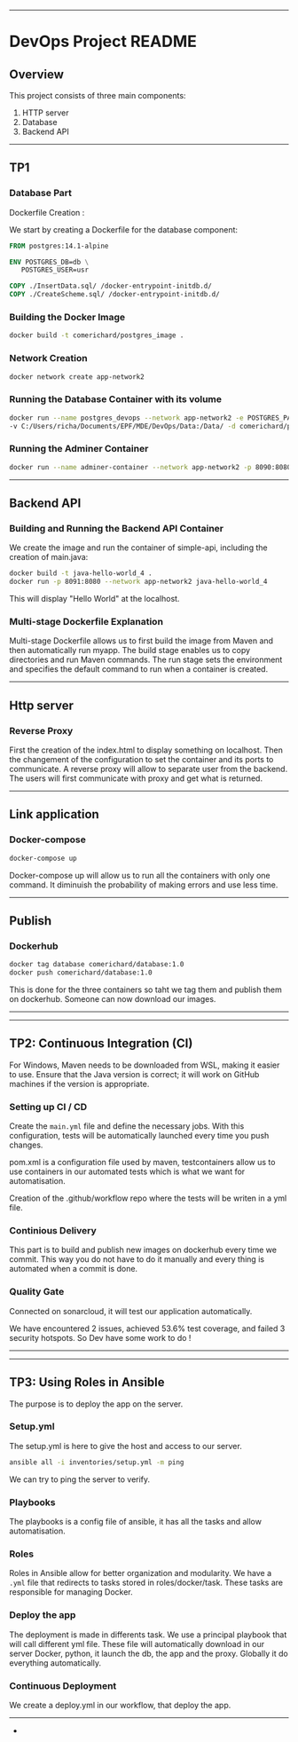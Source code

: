 
---

# DevOps Project README

## Overview

This project consists of three main components:

1. HTTP server
2. Database
3. Backend API

---

## TP1

### Database Part

Dockerfile Creation :

We start by creating a Dockerfile for the database component:

```Dockerfile
FROM postgres:14.1-alpine

ENV POSTGRES_DB=db \
   POSTGRES_USER=usr 

COPY ./InsertData.sql/ /docker-entrypoint-initdb.d/
COPY ./CreateScheme.sql/ /docker-entrypoint-initdb.d/
```

### Building the Docker Image

```bash
docker build -t comerichard/postgres_image .
```

### Network Creation

```bash
docker network create app-network2
```

### Running the Database Container with its volume

```bash
docker run --name postgres_devops --network app-network2 -e POSTGRES_PASSWORD=pswd -p 5432:5432 \
-v C:/Users/richa/Documents/EPF/MDE/DevOps/Data:/Data/ -d comerichard/postgres_image
```

### Running the Adminer Container

```bash
docker run --name adminer-container --network app-network2 -p 8090:8080 adminer
```

---

## Backend API

### Building and Running the Backend API Container

We create the image and run the container of simple-api, including the creation of main.java:

```bash
docker build -t java-hello-world_4 .
docker run -p 8091:8080 --network app-network2 java-hello-world_4
```

This will display "Hello World" at the localhost.

### Multi-stage Dockerfile Explanation

Multi-stage Dockerfile allows us to first build the image from Maven and then automatically run myapp. The build stage enables us to copy directories and run Maven commands. The run stage sets the environment and specifies the default command to run when a container is created.

---

## Http server

### Reverse Proxy 

First the creation of the index.html to display something on localhost. Then the changement of the configuration to set the container and its ports to communicate.
A reverse proxy will allow to separate user from the backend. The users will first communicate with proxy and get what is returned.

---

## Link application

### Docker-compose

```bash
docker-compose up
```

Docker-compose up will allow us to run all the containers with only one command. It diminuish the probability of making errors and use less time.

---

## Publish

### Dockerhub


```bash
docker tag database comerichard/database:1.0
docker push comerichard/database:1.0  
```

This is done for the three containers so taht we tag them and publish them on dockerhub. Someone can now download our images.

---

--- 

## TP2: Continuous Integration (CI)

For Windows, Maven needs to be downloaded from WSL, making it easier to use. Ensure that the Java version is correct; it will work on GitHub machines if the version is appropriate.

### Setting up CI / CD

Create the `main.yml` file and define the necessary jobs. With this configuration, tests will be automatically launched every time you push changes.

pom.xml is a configuration file used by maven, testcontainers allow us to use containers in our automated tests which is what we want for automatisation.

Creation of the .github/workflow repo where the tests will be writen in a yml file.

### Continious Delivery

This part is to build and publish new images on dockerhub every time we commit. This way you do not have to do it manually and every thing is automated when a commit is done.

### Quality Gate

Connected on sonarcloud, it will test our application automatically. 

We have encountered 2 issues, achieved 53.6% test coverage, and failed 3 security hotspots. So Dev have some work to do !

---

---

## TP3: Using Roles in Ansible

The purpose is to deploy the app on the server.

### Setup.yml

The setup.yml is here to give the host and access to our server.

```bash
ansible all -i inventories/setup.yml -m ping
```
We can try to ping the server to verify.

### Playbooks

The playbooks is a config file of ansible, it has all the tasks and allow automatisation.

### Roles

Roles in Ansible allow for better organization and modularity. We have a `.yml` file that redirects to tasks stored in roles/docker/task. These tasks are responsible for managing Docker.

### Deploy the app

The deployment is made in differents task. We use a principal playbook that will call different yml file. These file will automatically download in our server Docker, python, it launch the db, the app and the proxy. Globally it do everything automatically.

### Continuous Deployment

We create a deploy.yml in our workflow, that deploy the app.

---

-